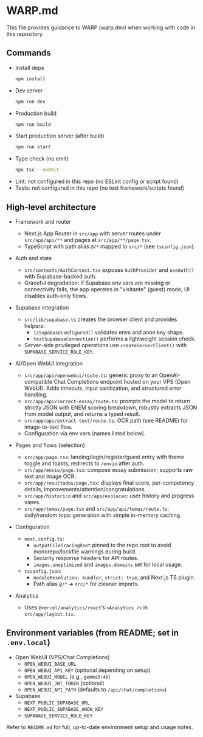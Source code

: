 # WARP.md

This file provides guidance to WARP (warp.dev) when working with code in this repository.

## Commands

- Install deps
  ```bash path=null start=null
  npm install
  ```
- Dev server
  ```bash path=null start=null
  npm run dev
  ```
- Production build
  ```bash path=null start=null
  npm run build
  ```
- Start production server (after build)
  ```bash path=null start=null
  npm run start
  ```
- Type check (no emit)
  ```bash path=null start=null
  npx tsc --noEmit
  ```
- Lint: not configured in this repo (no ESLint config or script found)
- Tests: not configured in this repo (no test framework/scripts found)

## High-level architecture

- Framework and router
  - Next.js App Router in `src/app` with server routes under `src/app/api/**` and pages at `src/app/**/page.tsx`.
  - TypeScript with path alias `@/*` mapped to `src/*` (see `tsconfig.json`).

- Auth and state
  - `src/contexts/AuthContext.tsx` exposes `AuthProvider` and `useAuth()` with Supabase-backed auth.
  - Graceful degradation: if Supabase env vars are missing or connectivity fails, the app operates in "visitante" (guest) mode; UI disables auth-only flows.

- Supabase integration
  - `src/lib/supabase.ts` creates the browser client and provides helpers:
    - `isSupabaseConfigured()` validates envs and anon key shape.
    - `testSupabaseConnection()` performs a lightweight session check.
  - Server-side privileged operations use `createServerClient()` with `SUPABASE_SERVICE_ROLE_KEY`.

- AI/Open WebUI integration
  - `src/app/api/openwebui/route.ts`: generic proxy to an OpenAI-compatible Chat Completions endpoint hosted on your VPS (Open WebUI). Adds timeouts, input sanitization, and structured error handling.
  - `src/app/api/correct-essay/route.ts`: prompts the model to return strictly JSON with ENEM scoring breakdown, robustly extracts JSON from model output, and returns a typed result.
  - `src/app/api/extract-text/route.ts`: OCR path (see README) for image-to-text flow.
  - Configuration via env vars (names listed below).

- Pages and flows (selection)
  - `src/app/page.tsx`: landing/login/register/guest entry with theme toggle and toasts; redirects to `/envio` after auth.
  - `src/app/envio/page.tsx`: compose essay submission; supports raw text and image OCR.
  - `src/app/resultados/page.tsx`: displays final score, per-competency details, improvements/attention/congratulations.
  - `src/app/historico` and `src/app/evolucao`: user history and progress views.
  - `src/app/temas/page.tsx` and `src/app/api/temas/route.ts`: daily/random topic generation with simple in-memory caching.

- Configuration
  - `next.config.ts`:
    - `outputFileTracingRoot` pinned to the repo root to avoid monorepo/lockfile warnings during build.
    - Security response headers for API routes.
    - `images.unoptimized` and `images.domains` set for local usage.
  - `tsconfig.json`:
    - `moduleResolution: bundler`, `strict: true`, and Next.js TS plugin.
    - Path alias `@/*` ➜ `src/*` for cleaner imports.

- Analytics
  - Uses `@vercel/analytics/react`’s `<Analytics />` in `src/app/layout.tsx`.

## Environment variables (from README; set in `.env.local`)

- Open WebUI (VPS/Chat Completions)
  - `OPEN_WEBUI_BASE_URL`
  - `OPEN_WEBUI_API_KEY` (optional depending on setup)
  - `OPEN_WEBUI_MODEL` (e.g., `gemma3:4b`)
  - `OPEN_WEBUI_JWT_TOKEN` (optional)
  - `OPEN_WEBUI_API_PATH` (defaults to `/api/chat/completions`)
- Supabase
  - `NEXT_PUBLIC_SUPABASE_URL`
  - `NEXT_PUBLIC_SUPABASE_ANON_KEY`
  - `SUPABASE_SERVICE_ROLE_KEY`

Refer to `README.md` for full, up-to-date environment setup and usage notes.
